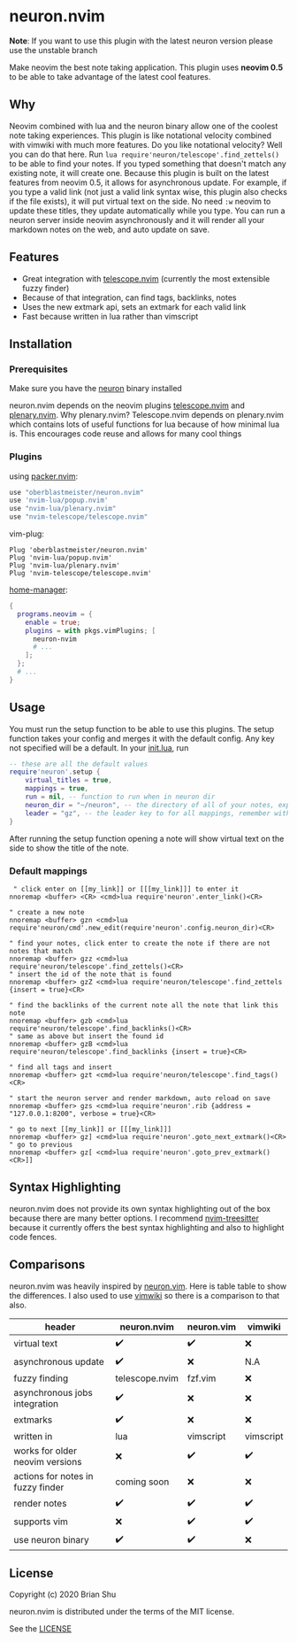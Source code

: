 # neuron.nvim

**Note**: If you want to use this plugin with the latest neuron version please use the unstable branch

Make neovim the best note taking application. This plugin uses **neovim 0.5** to be able to take advantage of the latest cool features.

## Why

Neovim combined with lua and the neuron binary allow one of the coolest note taking experiences. This plugin is like notational velocity combined with vimwiki with much more features. Do you like notational velocity? Well you can do that here. Run `lua require'neuron/telescope'.find_zettels()` to be able to find your notes. If you typed something that doesn't match any existing note, it will create one. Because this plugin is built on the latest features from neovim 0.5, it allows for asynchronous update. For example, if you type a valid link (not just a valid link syntax wise, this plugin also checks if the file exists), it will put virtual text on the side. No need `:w` neovim to update these titles, they update automatically while you type. You can run a neuron server inside neovim asynchronously and it will render all your markdown notes on the web, and auto update on save.

## Features

- Great integration with [telescope.nvim](https://github.com/nvim-telescope/telescope.nvim) (currently the most extensible fuzzy finder)
- Because of that integration, can find tags, backlinks, notes
- Uses the new extmark api, sets an extmark for each valid link
- Fast because written in lua rather than vimscript

## Installation

### Prerequisites

Make sure you have the [neuron](https://github.com/srid/neuron/releases) binary installed

neuron.nvim depends on the neovim plugins [telescope.nvim](https://github.com/nvim-telescope/telescope.nvim) and [plenary.nvim](https://github.com/nvim-lua/plenary.nvim). Why plenary.nvim? Telescope.nvim depends on plenary.nvim which contains lots of useful functions for lua because of how minimal lua is. This encourages code reuse and allows for many cool things

### Plugins

using [packer.nvim](https://github.com/wbthomason/packer.nvim):

```lua
use "oberblastmeister/neuron.nvim"
use 'nvim-lua/popup.nvim'
use "nvim-lua/plenary.nvim"
use "nvim-telescope/telescope.nvim"
```

vim-plug:

```vim
Plug 'oberblastmeister/neuron.nvim'
Plug 'nvim-lua/popup.nvim'
Plug 'nvim-lua/plenary.nvim'
Plug 'nvim-telescope/telescope.nvim'
```

[home-manager](https://github.com/nix-community/home-manager):

```nix
{
  programs.neovim = {
    enable = true;
    plugins = with pkgs.vimPlugins; [
      neuron-nvim
      # ...
    ];
  };
  # ...
}
```

## Usage

You must run the setup function to be able to use this plugins. The setup function takes your config and merges it with the default config. Any key not specified will be a default. In your [init.lua](https://github.com/neovim/neovim/issues/7895), run

```lua
-- these are all the default values
require'neuron'.setup {
    virtual_titles = true,
    mappings = true,
    run = nil, -- function to run when in neuron dir
    neuron_dir = "~/neuron", -- the directory of all of your notes, expanded by default (currently supports only one directory for notes, find a way to detect neuron.dhall to use any directory)
    leader = "gz", -- the leader key to for all mappings, remember with 'go zettel'
}
```

After running the setup function opening a note will show virtual text on the side to show the title of the note.

### Default mappings

```vim
 " click enter on [[my_link]] or [[[my_link]]] to enter it
nnoremap <buffer> <CR> <cmd>lua require'neuron'.enter_link()<CR>

" create a new note
nnoremap <buffer> gzn <cmd>lua require'neuron/cmd'.new_edit(require'neuron'.config.neuron_dir)<CR>

" find your notes, click enter to create the note if there are not notes that match
nnoremap <buffer> gzz <cmd>lua require'neuron/telescope'.find_zettels()<CR>
" insert the id of the note that is found
nnoremap <buffer> gzZ <cmd>lua require'neuron/telescope'.find_zettels {insert = true}<CR>

" find the backlinks of the current note all the note that link this note
nnoremap <buffer> gzb <cmd>lua require'neuron/telescope'.find_backlinks()<CR>
" same as above but insert the found id
nnoremap <buffer> gzB <cmd>lua require'neuron/telescope'.find_backlinks {insert = true}<CR>

" find all tags and insert
nnoremap <buffer> gzt <cmd>lua require'neuron/telescope'.find_tags()<CR>

" start the neuron server and render markdown, auto reload on save
nnoremap <buffer> gzs <cmd>lua require'neuron'.rib {address = "127.0.0.1:8200", verbose = true}<CR>

" go to next [[my_link]] or [[[my_link]]]
nnoremap <buffer> gz] <cmd>lua require'neuron'.goto_next_extmark()<CR>
" go to previous
nnoremap <buffer> gz[ <cmd>lua require'neuron'.goto_prev_extmark()<CR>]]
```

## Syntax Highlighting

neuron.nvim does not provide its own syntax highlighting out of the box because there are many better options. I recommend [nvim-treesitter](https://github.com/nvim-treesitter/nvim-treesitter) because it currently offers the best syntax highlighting and also to highlight code fences.

## Comparisons

neuron.nvim was heavily inspired by [neuron.vim](https://github.com/fiatjaf/neuron.vim). Here is table table to show the differences. I also used to use [vimwiki](https://github.com/vimwiki/vimwiki) so there is a comparison to that also.


|header|neuron.nvim|neuron.vim|vimwiki|
|------|-----------|----------|-------|
|virtual text|:heavy_check_mark:|:heavy_check_mark:|:x:
|asynchronous update|:heavy_check_mark:|:x:|N.A
|fuzzy finding|telescope.nvim|fzf.vim|:x:|
|asynchronous jobs integration|:heavy_check_mark:|:x:|:x:
|extmarks|:heavy_check_mark:|:x:|:x:
|written in|lua|vimscript|vimscript|
|works for older neovim versions|:x:|:heavy_check_mark:|:heavy_check_mark:
|actions for notes in fuzzy finder|coming soon|:x:|:x:
|render notes|:heavy_check_mark:|:heavy_check_mark:|:heavy_check_mark:
|supports vim|:x:|:heavy_check_mark:|:heavy_check_mark:
|use neuron binary|:heavy_check_mark:|:heavy_check_mark:|:x:

## License

Copyright (c) 2020 Brian Shu

neuron.nvim is distributed under the terms of the MIT license.

See the [LICENSE](LICENSE)
